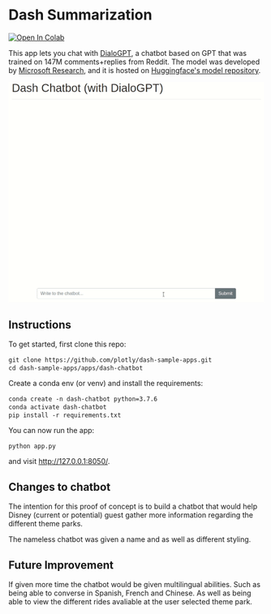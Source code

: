 # Dash Summarization
[![Open In Colab](https://colab.research.google.com/assets/colab-badge.svg)](https://colab.research.google.com/github/plotly/dash-sample-apps/blob/master/apps/dash-chatbot/ColabDemo.ipynb)

This app lets you chat with [DialoGPT](https://huggingface.co/transformers/model_doc/dialogpt.html), a chatbot based on GPT that was trained on 147M comments+replies from Reddit. The model was developed by [Microsoft Research](https://github.com/microsoft/DialoGPT), and it is hosted on [Huggingface's model repository](https://huggingface.co/microsoft/DialoGPT-large).

![demo](demo.gif)

## Instructions

To get started, first clone this repo:
```
git clone https://github.com/plotly/dash-sample-apps.git
cd dash-sample-apps/apps/dash-chatbot
```

Create a conda env (or venv) and install the requirements:
```
conda create -n dash-chatbot python=3.7.6
conda activate dash-chatbot
pip install -r requirements.txt
```

You can now run the app:
```
python app.py
```

and visit http://127.0.0.1:8050/.


## Changes to chatbot

The intention for this proof of concept is to build a chatbot that would help Disney (current or potential) guest gather more information regarding the different theme parks.

The nameless chatbot was given a name and as well as different styling.


## Future Improvement
If given more time the chatbot would be given multilingual abilities. Such as being able to converse in Spanish, French and Chinese. As well as being able to view the different rides avaliable at the user selected theme park. 
